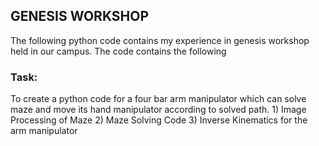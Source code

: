 <h2>GENESIS WORKSHOP</h2>
 The following python code contains my experience in genesis workshop held in our campus. The code contains the following
 <h3>Task:</h3> To create a python code for a four bar arm manipulator which can solve maze and move its hand manipulator according to solved path.
 1) Image Processing of Maze
 2) Maze Solving Code
 3) Inverse Kinematics for the arm manipulator
